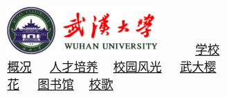 <!DOCTYPE html PUBLIC "-//W3C//DTD XHTML 1.0 Transitional//EN" "http://www.w3.org/TR/xhtml1/DTD/xhtml1-transitional.dtd">
<html xmlns="http://www.w3.org/1999/xhtml">
<head>
<meta http-equiv="Content-Type" content="text/html; charset=utf-8" />
<title>无标题文档</title>
<style type="text/css">
.css1 {
	font-family: "华文新魏";
	font-size: 24px;
	color: #00C;
}
.css1 {
	font-family: "华文新魏";
	font-size: 28px;
	color: #00F;
}
</style></head>

<body>
<img src="logo.png" width="348" height="108" />&nbsp;
&nbsp;&nbsp; &nbsp;&nbsp; &nbsp;&nbsp; &nbsp;&nbsp; &nbsp;&nbsp; &nbsp;&nbsp; &nbsp; <span class="css1"><a href="学校概况.html" target="new">学校概况</a>&nbsp;
&nbsp;&nbsp; &nbsp;<a href="人才培养.html" target="new">人才培养</a>&nbsp;&nbsp;&nbsp; &nbsp;<a href="风光.html" target="new">校园风光</a>&nbsp;&nbsp;&nbsp;&nbsp;&nbsp;&nbsp;<a href="樱花.html" target="new">武大樱花</a>&nbsp;&nbsp;&nbsp;&nbsp;&nbsp;&nbsp;<a href="图书馆.html" target="new">图书馆</a>&nbsp;&nbsp;&nbsp; &nbsp;<a href="校歌1.html" target="new">校歌</a></span>
</body>
</html>
